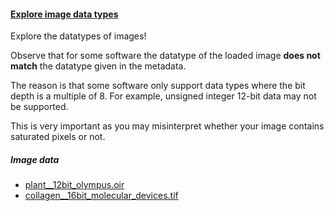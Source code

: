 <h4 id="datatype_metadata"><a href="#datatype_metadata">Explore image data types</a></h4> 

Explore the datatypes of images! 

Observe that for some software the datatype of the loaded image **does not match** the datatype given in the metadata.

The reason is that some software only support data types where the bit depth is a multiple of 8. For example, unsigned integer 12-bit data may not be supported. 

This is very important as you may misinterpret whether your image contains saturated pixels or not.

##### Image data

- [plant__12bit_olympus.oir](https://github.com/NEUBIAS/training-resources/raw/master/image_data/xy_12bit__plant.oir)
- [collagen__16bit_molecular_devices.tif](https://github.com/NEUBIAS/training-resources/raw/master/image_data/xy_16bit__collagen.md.tif)
